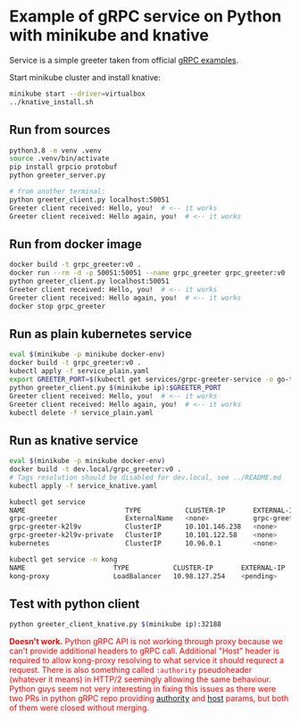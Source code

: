 # Example of gRPC service on Python with minikube and knative

Service is a simple greeter taken from official [gRPC examples](https://github.com/grpc/grpc/tree/master/examples/python/helloworld).

Start minikube cluster and install knative:

```bash
minikube start --driver=virtualbox
../knative_install.sh
```

## Run from sources

```bash
python3.8 -m venv .venv
source .venv/bin/activate
pip install grpcio protobuf
python greeter_server.py

# from another terminal:
python greeter_client.py localhost:50051
Greeter client received: Hello, you!  # <-- it works
Greeter client received: Hello again, you!  # <-- it works
```

## Run from docker image

```bash
docker build -t grpc_greeter:v0 .
docker run --rm -d -p 50051:50051 --name grpc_greeter grpc_greeter:v0
python greeter_client.py localhost:50051
Greeter client received: Hello, you!  # <-- it works
Greeter client received: Hello again, you!  # <-- it works
docker stop grpc_greeter
```

## Run as plain kubernetes service

```bash
eval $(minikube -p minikube docker-env)
docker build -t grpc_greeter:v0 .
kubectl apply -f service_plain.yaml
export GREETER_PORT=$(kubectl get services/grpc-greeter-service -o go-template='{{(index .spec.ports 0).nodePort}}')
python greeter_client.py $(minikube ip):$GREETER_PORT
Greeter client received: Hello, you!  # <-- it works
Greeter client received: Hello again, you!  # <-- it works
kubectl delete -f service_plain.yaml
```

## Run as knative service

```bash
eval $(minikube -p minikube docker-env)
docker build -t dev.local/grpc_greeter:v0 .
# Tags resolution should be disabled for dev.local, see ../README.md
kubectl apply -f service_knative.yaml

kubectl get service
NAME                         TYPE           CLUSTER-IP       EXTERNAL-IP                        PORT(S)                             AGE
grpc-greeter                 ExternalName   <none>           grpc-greeter.default.example.com   <none>                              117s
grpc-greeter-k2l9v           ClusterIP      10.101.146.238   <none>                             80/TCP                              118s
grpc-greeter-k2l9v-private   ClusterIP      10.101.122.58    <none>                             80/TCP,9090/TCP,9091/TCP,8022/TCP   118s
kubernetes                   ClusterIP      10.96.0.1        <none>                             443/TCP                             4d1h

kubectl get service -n kong
NAME                      TYPE           CLUSTER-IP       EXTERNAL-IP   PORT(S)                      AGE
kong-proxy                LoadBalancer   10.98.127.254    <pending>     80:32188/TCP,443:32637/TCP   4d1h
```

## Test with python client

```bash
python greeter_client_knative.py $(minikube ip):32188
```

<span style="color:red"><b>Doesn't work.</b> Python gRPC API is not working through proxy because we can't provide additional headers to gRPC call. Additional "Host" header is required to allow kong-proxy resolving to what service it should requrect a request. There is also something called `:authority` pseudoheader (whatever it means) in HTTP/2 seemingly allowing the same behaviour. Python guys seem not very interesting in fixing this issues as there were two PRs in python gRPC repo providing [authority](https://github.com/grpc/grpc/pull/14077) and [host](https://github.com/grpc/grpc/pull/14361) params, but both of them were closed without merging.</span>
